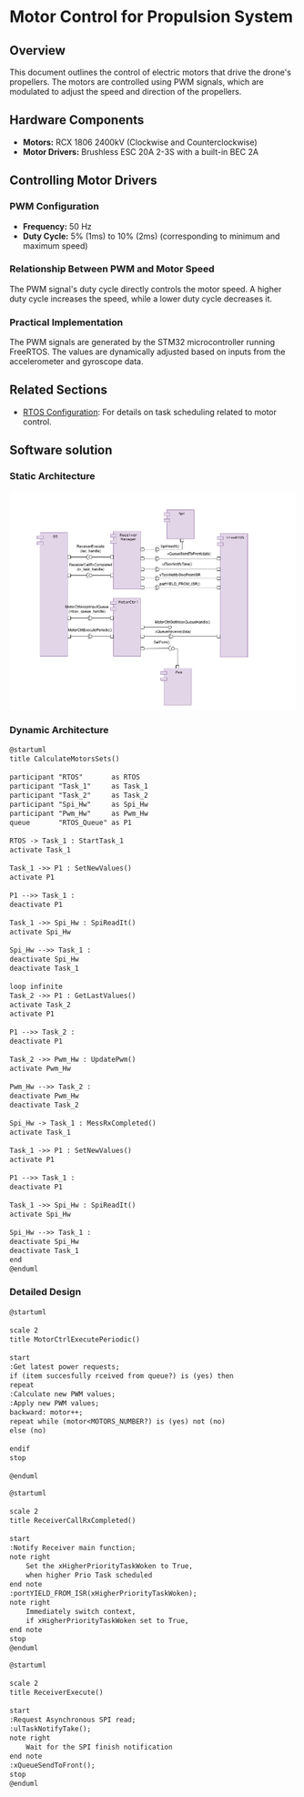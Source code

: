 # Motor Control for Propulsion System

## Overview
This document outlines the control of electric motors that drive the drone's propellers. The motors are controlled using PWM signals, which are modulated to adjust the speed and direction of the propellers.

## Hardware Components
- **Motors:** RCX 1806 2400kV (Clockwise and Counterclockwise)
- **Motor Drivers:** Brushless ESC 20A 2-3S with a built-in BEC 2A

## Controlling Motor Drivers

### PWM Configuration
- **Frequency:** 50 Hz
- **Duty Cycle:** 5% (1ms) to 10% (2ms) (corresponding to minimum and maximum speed)

### Relationship Between PWM and Motor Speed
The PWM signal's duty cycle directly controls the motor speed. A higher duty cycle increases the speed, while a lower duty cycle decreases it.

### Practical Implementation
The PWM signals are generated by the STM32 microcontroller running FreeRTOS. The values are dynamically adjusted based on inputs from the accelerometer and gyroscope data.

## Related Sections
- [RTOS Configuration](rtos.md): For details on task scheduling related to motor control.

## Software solution

### Static Architecture
![alt text](images/MotorCtrlArchitecture.drawio.png)

### Dynamic Architecture
```puml
@startuml
title CalculateMotorsSets()

participant "RTOS"       as RTOS
participant "Task_1"     as Task_1
participant "Task_2"     as Task_2
participant "Spi_Hw"     as Spi_Hw
participant "Pwm_Hw"     as Pwm_Hw
queue       "RTOS_Queue" as P1

RTOS -> Task_1 : StartTask_1
activate Task_1

Task_1 ->> P1 : SetNewValues()
activate P1

P1 -->> Task_1 :
deactivate P1

Task_1 ->> Spi_Hw : SpiReadIt()
activate Spi_Hw 

Spi_Hw -->> Task_1 :
deactivate Spi_Hw
deactivate Task_1

loop infinite
Task_2 ->> P1 : GetLastValues()
activate Task_2
activate P1

P1 -->> Task_2 : 
deactivate P1

Task_2 ->> Pwm_Hw : UpdatePwm()
activate Pwm_Hw

Pwm_Hw -->> Task_2 :
deactivate Pwm_Hw
deactivate Task_2

Spi_Hw -> Task_1 : MessRxCompleted()
activate Task_1

Task_1 ->> P1 : SetNewValues()
activate P1

P1 -->> Task_1 :
deactivate P1

Task_1 ->> Spi_Hw : SpiReadIt()
activate Spi_Hw 

Spi_Hw -->> Task_1 :
deactivate Spi_Hw
deactivate Task_1
end
@enduml
```

### Detailed Design
```puml
@startuml

scale 2
title MotorCtrlExecutePeriodic()

start
:Get latest power requests;
if (item succesfully rceived from queue?) is (yes) then
repeat
:Calculate new PWM values;
:Apply new PWM values;
backward: motor++;
repeat while (motor<MOTORS_NUMBER?) is (yes) not (no)
else (no)

endif
stop

@enduml
```

```puml
@startuml

scale 2
title ReceiverCallRxCompleted()

start
:Notify Receiver main function;
note right 
    Set the xHigherPriorityTaskWoken to True,
    when higher Prio Task scheduled
end note
:portYIELD_FROM_ISR(xHigherPriorityTaskWoken);
note right 
    Immediately switch context,
    if xHigherPriorityTaskWoken set to True,
end note
stop
@enduml
```

```puml
@startuml

scale 2
title ReceiverExecute()

start
:Request Asynchronous SPI read;
:ulTaskNotifyTake();
note right 
    Wait for the SPI finish notification 
end note
:xQueueSendToFront();
stop
@enduml
```